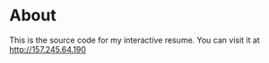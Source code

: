 # About
This is the source code for my interactive resume.
You can visit it at http://157.245.64.190
